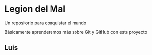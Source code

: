 # Legion del Mal
Un repositorio para conquistar el mundo

Básicamente aprenderemos más sobre Git y GitHub con este proyecto

## Luis